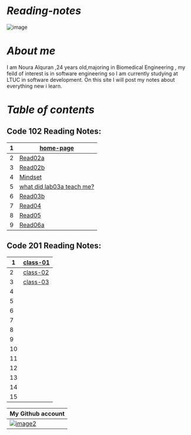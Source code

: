 # *Reading-notes*

![image](https://cdn2.iconfinder.com/data/icons/objects-23/50/1F4DD-memo-B-512.png)
#  *About me*
I am Noura Alquran ,24 years old,majoring in Biomedical Engineering , my feild of interest is in software engineering so I am currently studying at LTUC in software development. On this site I will post my notes about everything new i learn.

# *Table of contents*
## Code 102 Reading Notes:
1 | [home-page](https://noura-alquran.github.io/reading-notes/)   
--|----------  
2 | [Read02a](https://noura-alquran.github.io/reading-notes/read02a)  
3 | [Read02b](https://noura-alquran.github.io/reading-notes/read02b) 
4 | [Mindset](https://noura-alquran.github.io/reading-notes/mindset)   
5 | [ what did lab03a teach me?](https://noura-alquran.github.io/reading-notes/lab03a)    
6 | [Read03b](https://noura-alquran.github.io/reading-notes/Read03b)    
7 | [Read04](https://noura-alquran.github.io/reading-notes/read04)    
8 | [Read05](https://noura-alquran.github.io/reading-notes/read05)    
9 |  [Read06a](https://noura-alquran.github.io/reading-notes/Read06a)
    
## Code 201 Reading Notes:
1 | [class-01](https://noura-alquran.github.io/reading-notes/class-01)
--|-------
2 | [class-02](https://noura-alquran.github.io/reading-notes/class-02)
3 | [class-03](https://noura-alquran.github.io/reading-notes/class-03)
4 |
5 |
6 |
7 |
8 |
9 |
10 |
11 |
12 |
13 |
14 |
15 |








My Github account  | 
------------ | 
 [![image2](https://p.kindpng.com/picc/s/128-1280192_github-logo-png-github-png-transparent-png.png)](https://github.com/Noura-Alquran)|
 
